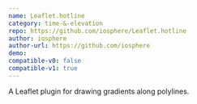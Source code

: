```yaml
---
name: Leaflet.hotline
category: time-&-elevation
repo: https://github.com/iosphere/Leaflet.hotline
author: iosphere
author-url: https://github.com/iosphere
demo: 
compatible-v0: false
compatible-v1: true
---
```


A Leaflet plugin for drawing gradients along polylines.
